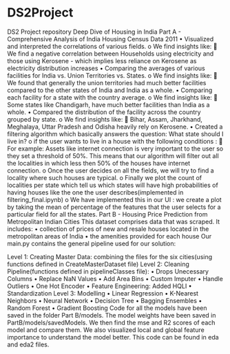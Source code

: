 # DS2Project
DS2 Project repository
Deep Dive of Housing in India 
Part A - Comprehensive Analysis of India Housing Census Data 2011
•	Visualized and interpreted the correlations of various fields.
o	We find insights like:
	We find a negative correlation between Households using electricity and those using Kerosene - which implies less reliance on Kerosene as electricity distribution increases
•	Comparing the averages of various facilities for India vs. Union Territories vs. States.
o	We find insights like:
	We found that generally the union territories had much better facilities compared to the other states of India and India as a whole.
•	Comparing each facility for a state with the country average.
o	We find insights like:
	Some states like Chandigarh, have much better facilities than India as a whole.
•	Compared the distribution of the facility across the country grouped by state.
o	We find insights like:
	Bihar, Assam, Jharkhand, Meghalaya, Uttar Pradesh and Odisha heavily rely on Kerosene.
•	Created a filtering algorithm which basically answers the question:
 What state should I live in?
o	if the user wants to live in a house with the following conditions :
	For example: Assets like internet connection is very important to the user so they set a threshold of 50%. This means that our algorithm will filter out all the localities in which less then 50% of the houses have internet connection.
o	Once the user decides on all the fields, we will try to find a locality where such houses are typical.
o	Finally we plot the count of localities per state which tell us which states will have high probabilities of having houses like the one the user describes(implemented in filtering_final.ipynb)
o	We have implemented this in our UI : we create a plot by taking the mean of percentage of the features that the user selects for a particular field for all the states.
Part B - Housing Price Prediction from Metropolitan Indian Cities
This dataset comprises data that was scraped. It includes:
•	collection of prices of new and resale houses located in the metropolitan areas of India
•	the amenities provided for each house
Our main.py contains the general pipeline used for our solution:
 
Level 1: Creating Master Data: combining the files for the six cities(using functions defined in CreateMasterDataset file)
Level 2: Cleaning Pipeline(functions defined in pipelineClasses file): 
•	Drops Unecessary Columns
•	Replace NaN Values
•	Add Area Bins
•	Custom Imputer
•	Handle Outliers
•	One Hot Encoder
•	Feature Engineering: Added HQLI
•	Standardization
Level 3: Modelling
•	Linear Regression
•	K-Nearest Neighbors
•	Neural Network
•	Decision Tree
•	Bagging Ensembles
•	Random Forest
•	Gradient Boosting
Code for all the models have been saved in the folder Part B/models. The model weights have been saved in PartB/models/savedModels.
We then find the mse and R2 scores of each model and compare them.
We also visualized local and global feature importance to understand the model better. This code can be found in eda and eda2 files.
